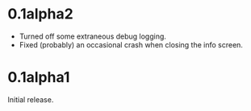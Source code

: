 # 0.1alpha2

- Turned off some extraneous debug logging.
- Fixed (probably) an occasional crash when closing the info screen.

# 0.1alpha1

Initial release.
